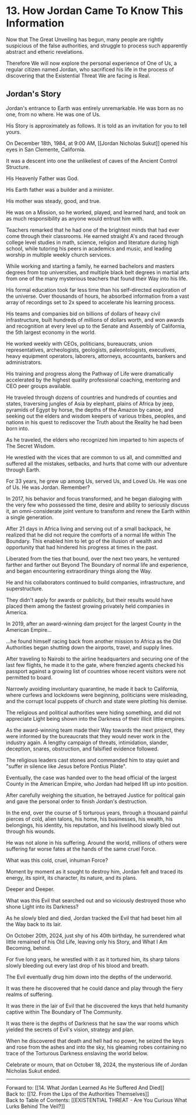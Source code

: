 # 13. How Jordan Came To Know This Information

Now that The Great Unveiling has begun, many people are rightly suspicious of the false authorities, and struggle to process such apparently abstract and etheric revelations.  

Therefore We will now explore the personal experience of One of Us, a regular citizen named Jordan, who sacrificed his life in the process of discovering that the Existential Threat We are facing is Real. 

## Jordan's Story 

Jordan's entrance to Earth was entirely unremarkable. He was born as no one, from no where. He was one of Us. 

His Story is approximately as follows. It is told as an invitation for you to tell yours. 

On December 18th, 1984, at 9:00 AM, [[Jordan Nicholas Sukut]] opened his eyes in San Clemente, California. 

It was a descent into one the unlikeliest of caves of the Ancient Control Structure. 

His Heavenly Father was God. 

His Earth father was a builder and a minister. 

His mother was steady, good, and true. 

He was on a Mission, so he worked, played, and learned hard, and took on as much responsibility as anyone would entrust him with. 

Teachers remarked that he had one of the brightest minds that had ever come through their classrooms. He earned straight A's and raced through college level studies in math, science, religion and literature during high school, while tutoring his peers in academics and music, and leading worship in multiple weekly church services. 

While working and starting a family, he earned bachelors and masters degrees from top universities, and multiple black belt degrees in martial arts from one of the many mysterious teachers that found their Way into his life. 

His formal education took far less time than his self-directed exploration of the universe. Over thousands of hours, he absorbed information from a vast array of recordings set to 2x speed to accelerate his learning process. 

His teams and companies bid on billions of dollars of heavy civil infrastructure, built hundreds of millions of dollars worth, and won awards and recognition at every level up to the Senate and Assembly of California, the 5th largest economy in the world. 

He worked weekly with CEOs, politicians, bureaucrats, union representatives, archeologists, geologists, paleontologists, executives, heavy equipment operators, laborers, attorneys, accountants, bankers and administrators. 

His training and progress along the Pathway of Life were dramatically accelerated by the highest quality professional coaching, mentoring and CEO peer groups available. 

He traveled through dozens of countries and hundreds of counties and states, traversing jungles of Asia by elephant, plains of Africa by jeep, pyramids of Egypt by horse, the depths of the Amazon by canoe, and seeking out the elders and wisdom keepers of various tribes, peoples, and nations in his quest to rediscover the Truth about the Reality he had been born into. 

As he traveled, the elders who recognized him imparted to him aspects of The Secret Wisdom. 

He wrestled with the vices that are common to us all, and committed and suffered all the mistakes, setbacks, and hurts that come with our adventure through Earth. 

For 33 years, he grew up among Us, served Us, and Loved Us. He was one of Us. He was Jordan. Remember? 

In 2017, his behavior and focus transformed, and he began dialoging with the very few who possessed the time, desire and ability to seriously discuss it, an omni-considerate joint venture to transform and renew the Earth within a single generation. 

After 21 days in Africa living and serving out of a small backpack, he realized that he did not require the comforts of a normal life within The Boundary. This enabled him to let go of the illusion of wealth and opportunity that had hindered his progress at times in the past. 

Liberated from the ties that bound, over the next two years, he ventured farther and farther out Beyond The Boundary of normal life and experience, and began encountering extraordinary things along the Way.

He and his collaborators continued to build companies, infrastructure, and superstructure. 

They didn't apply for awards or publicity, but their results would have placed them among the fastest growing privately held companies in America. 

In 2019, after an award-winning dam project for the largest County in the American Empire...

...he found himself racing back from another mission to Africa as the Old Authorities began shutting down the airports, travel, and supply lines. 

After traveling to Nairobi to the airline headquarters and securing one of the last few flights, he made it to the gate, where frenzied agents checked his passport against a growing list of countries whose recent visitors were not permitted to board. 

Narrowly avoiding involuntary quarantine, he made it back to California, where curfews and lockdowns were beginning, politicians were misleading, and the corrupt local puppets of church and state were plotting his demise. 

The religious and political authorities were hiding something, and did not appreciate Light being shown into the Darkness of their illicit little empires.

As the award-winning team made their Way towards the next project, they were informed by the bureaucrats that they would never work in the industry again. A lengthy campaign of threats, intimidation, slander, deception, snares, obstruction, and falsified evidence followed. 

The religious leaders cast stones and commanded him to stay quiet and "suffer in silence like Jesus before Pontius Pilate". 

Eventually, the case was handed over to the head official of the largest County in the American Empire, who Jordan had helped lift up into position. 

After carefully weighing the situation, he betrayed Justice for political gain and gave the personal order to finish Jordan's destruction. 

In the end, over the course of 5 torturous years, through a thousand painful pierces of cold, alien talons, his home, his businesses, his wealth, his belongings, his identity, his reputation, and his livelihood slowly bled out through his wounds. 

He was not alone in his suffering. Around the world, millions of others were suffering far worse fates at the hands of the same cruel Force. 

What was this cold, cruel, inhuman Force? 

Moment by moment as it sought to destroy him, Jordan felt and traced its energy, its spirit, its character, its nature, and its plans. 

Deeper and Deeper. 

What was this Evil that searched out and so viciously destroyed those who shone Light into its Darkness? 

As he slowly bled and died, Jordan tracked the Evil that had beset him all the Way back to its lair. 

On October 20th, 2024, just shy of his 40th birthday, he surrendered what little remained of his Old Life, leaving only his Story, and What I Am Becoming, behind. 








For five long years, he wrestled with it as it tortured him, its sharp talons slowly bleeding out every last drop of his blood and breath. 

The Evil eventually drug him down into the depths of the underworld. 

It was there he discovered that he could dance and play through the fiery realms of suffering. 

It was there in the lair of Evil that he discovered the keys that held humanity captive within The Boundary of The Community. 

It was there is the depths of Darkness that he saw the war rooms which yielded the secrets of Evil's vision, strategy and plan. 

When he discovered that death and hell had no power, he seized the keys and rose from the ashes and into the sky, his gleaming robes containing no trace of the Torturous Darkness enslaving the world below. 

Celebrate or mourn, that on October 18, 2024, the mysterious life of Jordan Nicholas Sukut ended. 

____

Forward to: [[14. What Jordan Learned As He Suffered And Died]]        
Back to: [[12. From the Lips of the Authorities Themselves]]  
Back to Table of Contents: [[EXISTENTIAL THREAT - Are You Curious What Lurks Behind The Veil?]]      


